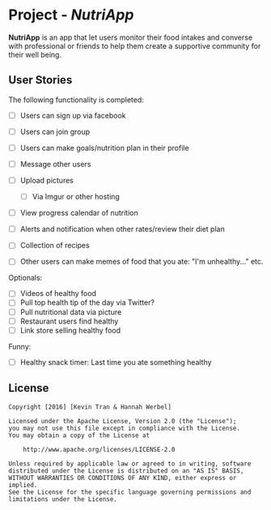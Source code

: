 # Project - *NutriApp*

**NutriApp** is an app that let users monitor their food intakes and converse with professional or friends to help them create a supportive community for their well being.

## User Stories

The following functionality is completed:

- [ ] Users can sign up via facebook
- [ ] Users can join group
- [ ] Users can make goals/nutrition plan in their profile
- [ ] Message other users
- [ ] Upload pictures
	- [ ] Via Imgur or other hosting 
- [ ] View progress calendar of nutrition
- [ ] Alerts and notification when other rates/review their diet plan
- [ ] Collection of recipes
- [ ] Other users can make memes of food that you ate: "I'm unhealthy..." etc.


Optionals:
- [ ] Videos of healthy food
- [ ] Pull top health tip of the day via Twitter?
- [ ] Pull nutritional data via picture
- [ ] Restaurant users find healthy
- [ ] Link store selling healthy food

Funny:
- [ ] Healthy snack timer: Last time you ate something healthy


## License

    Copyright [2016] [Kevin Tran & Hannah Werbel]

    Licensed under the Apache License, Version 2.0 (the "License");
    you may not use this file except in compliance with the License.
    You may obtain a copy of the License at

        http://www.apache.org/licenses/LICENSE-2.0

    Unless required by applicable law or agreed to in writing, software
    distributed under the License is distributed on an "AS IS" BASIS,
    WITHOUT WARRANTIES OR CONDITIONS OF ANY KIND, either express or implied.
    See the License for the specific language governing permissions and
    limitations under the License.
